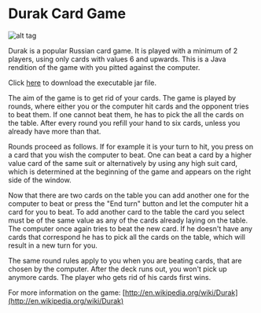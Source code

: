 Durak Card Game
======

![alt tag](https://i.imgur.com/N0gTU1v.png)

Durak is a popular Russian card game. It is played with a minimum of 2 players, using only cards with values 6 and upwards. This is a Java rendition of the game with you pitted against the computer.

Click [here](https://homepages.tuni.fi/igor.podsechin/durak.zip) to download the executable jar file.

The aim of the game is to get rid of your cards. The game is played by rounds, where either you or the computer hit cards and the opponent tries to beat them. If one cannot beat them, he has to pick the all the cards on the table. After every round you refill your hand to six cards, unless you already have more than that.

Rounds proceed as follows. If for example it is your turn to hit, you press on a card that you wish the computer to beat. One can beat a card by a higher value card of the same suit or alternatively by using any high suit card, which is determined at the beginning of the game and appears on the right side of the window.

Now that there are two cards on the table you can add another one for the computer to beat or press the "End turn" button and let the computer hit a card for you to beat. To add another card to the table the card you select must be of the same value as any of the cards already laying on the table. The computer once again tries to beat the new card. If he doesn't have any cards that correspond he has to pick all the cards on the table, which will result in a new turn for you.

The same round rules apply to you when you are beating cards, that are chosen by the computer. After the deck runs out, you won't pick up anymore cards. The player who gets rid of his cards first wins.

For more information on the game:
[http://en.wikipedia.org/wiki/Durak](http://en.wikipedia.org/wiki/Durak)

